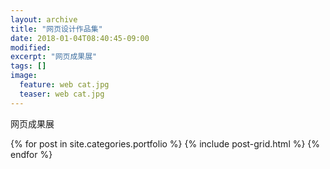 ```yaml
---
layout: archive
title: "网页设计作品集"
date: 2018-01-04T08:40:45-09:00
modified:
excerpt: "网页成果展"
tags: []
image: 
  feature: web cat.jpg
  teaser: web cat.jpg
---
```


网页成果展

<div class="tiles">
{% for post in site.categories.portfolio %}
  {% include post-grid.html %}
{% endfor %}
</div><!-- /.tiles 把所有categories 有 portfolio 的列出來-->
